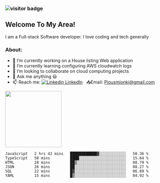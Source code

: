 ### ![visitor badge](https://visitor-badge.glitch.me/badge?page_id=mionki.visitor-badge&left_color=red&right_color=green&left_text=Hello%20Visitors)

## **Welcome To My Area!**

I am a Full-stack Software developer. I love coding and tech generally

### About:

- 🔭 I’m currently working on a House listing Web application
- 🌱 I’m currently learning configuring AWS cloudwatch logs
- 👯 I’m looking to collaborate on cloud computing projects
- 💬 Ask me anything :smiley:
- 📫 Reach me: [![Linkedin](https://i.stack.imgur.com/gVE0j.png) LinkedIn](https://www.linkedin.com/in/pius-mionki-96955218a)
&nbsp; 
:inbox_tray:Email: [Piousmionki@gmail.com](https://www.gmail.com)


<img height="180em" src="https://github-readme-stats.vercel.app/api?username=mionki&show_icons=true&hide_border=true&&count_private=true&include_all_commits=false" />


<!--START_SECTION:waka-->

```text
JavaScript   2 hrs 42 mins   ████████████▓░░░░░░░░░░░░   50.36 %
TypeScript   50 mins         ████░░░░░░░░░░░░░░░░░░░░░   15.64 %
HTML         28 mins         ██▒░░░░░░░░░░░░░░░░░░░░░░   08.79 %
JSON         26 mins         ██░░░░░░░░░░░░░░░░░░░░░░░   08.27 %
SQL          22 mins         █▓░░░░░░░░░░░░░░░░░░░░░░░   06.89 %
YAML         15 mins         █▒░░░░░░░░░░░░░░░░░░░░░░░   04.92 %
```

<!--END_SECTION:waka-->


<!--
**mionki/mionki** is a ✨ _special_ ✨ repository because its `README.md` (this file) appears on your GitHub profile.

Here are some ideas to get you started:

- 🔭 I’m currently working on ...
- 🌱 I’m currently learning ...
- 👯 I’m looking to collaborate on ...
- 🤔 I’m looking for help with ...
- 💬 Ask me about ...
- 📫 How to reach me: ...
- 😄 Pronouns: ...
- ⚡ Fun fact: ...
-->
